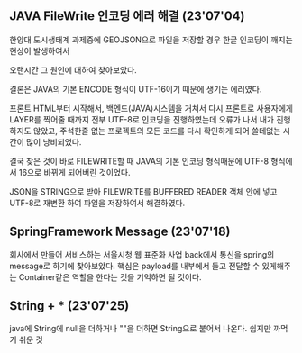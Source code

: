 ## JAVA FileWrite 인코딩 에러 해결 (23'07'04)
한양대 도시생태계 과제중에 GEOJSON으로 파일을 저장할 경우 한글 인코딩이 깨지는 현상이 발생하여서

오랜시간 그 원인에 대하여 찾아보았다.

결론은 JAVA의 기본 ENCODE 형식이 UTF-16이기 때문에 생기는 에러였다.

프론트 HTML부터 시작해서, 백엔드(JAVA)시스템을 거쳐서 다시 프론트로 사용자에게 LAYER를 찍어줄 때까지 전부 UTF-8로 인코딩을 진행하였는데 오류가 나서 
내가 진행하지도 않았고, 주석한줄 없는 프로젝트의 모든 코드를 다시 확인하게 되어 쓸데없는 시간이 많이 낭비되었다.

결국 찾은 것이 바로 FILEWRITE할 때 JAVA의 기본 인코딩 형식때문에 UTF-8 형식에서 16으로 바뀌게 되어버린 것이었다.

JSON을 STRING으로 받아 FILEWRITE를 BUFFERED READER 객체 안에 넣고 UTF-8로 재변환 하여 파일을 저장하여서 해결하였다.


## SpringFramework Message (23'07'18)
회사에서 만들어 서비스하는 서울시청 웹 표준화 사업 back에서 통신을 spring의 message로 하기에 찾아보았다.
핵심은 payload를 내부에서 들고 전달할 수 있게해주는 Container같은 역할을 한다는 것을 기억하면 될 것이다.


## String + * (23'07'25)
java에 String에 null을 더하거나 ""을 더하면 String으로 붙어서 나온다.
쉽지만 까먹기 쉬운 것
